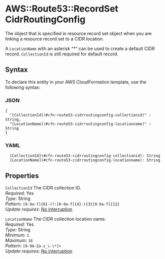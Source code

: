 # AWS::Route53::RecordSet CidrRoutingConfig<a name="aws-properties-route53-cidrroutingconfig-1"></a>

The object that is specified in resource record set object when you are linking a resource record set to a CIDR location\.

A `LocationName` with an asterisk “\*” can be used to create a default CIDR record\. `CollectionId` is still required for default record\.

## Syntax<a name="aws-properties-route53-cidrroutingconfig-1-syntax"></a>

To declare this entity in your AWS CloudFormation template, use the following syntax:

### JSON<a name="aws-properties-route53-cidrroutingconfig-1-syntax.json"></a>

```
{
  "[CollectionId](#cfn-route53-cidrroutingconfig-collectionid)" : String,
  "[LocationName](#cfn-route53-cidrroutingconfig-locationname)" : String
}
```

### YAML<a name="aws-properties-route53-cidrroutingconfig-1-syntax.yaml"></a>

```
  [CollectionId](#cfn-route53-cidrroutingconfig-collectionid): String
  [LocationName](#cfn-route53-cidrroutingconfig-locationname): String
```

## Properties<a name="aws-properties-route53-cidrroutingconfig-1-properties"></a>

`CollectionId`  <a name="cfn-route53-cidrroutingconfig-collectionid"></a>
The CIDR collection ID\.  
*Required*: Yes  
*Type*: String  
*Pattern*: `[0-9a-f]{8}-(?:[0-9a-f]{4}-){3}[0-9a-f]{12}`  
*Update requires*: [No interruption](https://docs.aws.amazon.com/AWSCloudFormation/latest/UserGuide/using-cfn-updating-stacks-update-behaviors.html#update-no-interrupt)

`LocationName`  <a name="cfn-route53-cidrroutingconfig-locationname"></a>
The CIDR collection location name\.  
*Required*: Yes  
*Type*: String  
*Minimum*: `1`  
*Maximum*: `16`  
*Pattern*: `[0-9A-Za-z_\-\*]+`  
*Update requires*: [No interruption](https://docs.aws.amazon.com/AWSCloudFormation/latest/UserGuide/using-cfn-updating-stacks-update-behaviors.html#update-no-interrupt)